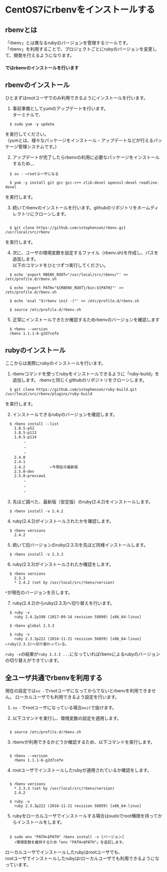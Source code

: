 # CentOS7にrbenvをインストールする

## rbenvとは
  「rbenv」とは異なるrubyのバージョンを管理するツールです。  
  「rbenv」を利用することで、プロジェクトごとにrubyのバージョンを変更して、開発を行えるようになります。  

#### ではrbenvのインストールを行います

## rbenvのインストール

  ひとまずはrootユーザでのみ利用できるようにインストールを行います。

  1. 事前準備としてyumのアップデートを行います。  
  ターミナルで、  
```
  $ sudo yum -y update
```
  を実行してください。  
  （yumとは、様々なパッケージをインストール・アップデートなどが行えるパッケージ管理システムです。）

  2. アップデートが完了したらrbenvの利用に必要なパッケージをインストールするため、、  
```
  $ su - ←rootユーザになる

  $ yum -y install git gcc gcc-c++ zlib-devel openssl-devel readline-devel  

```

  を実行します。

  3. 続いてrbenvのインストールを行います。githubのリポジトリをホームディレクトリにクローンします。  
```

  $ git clone https://github.com/sstephenson/rbenv.git /usr/local/src/rbenv

```
  を実行します。

  4. 次に、ユーザの環境変数を設定するファイル（rbenv.sh)を作成し、パスを追加します。  
  以下のコマンドをひとつずつ実行してください。
```
  $ echo 'export RBENV_ROOT="/usr/local/src/rbenv/"' >> /etc/profile.d/rbenv.sh

  $ echo 'export PATH="${RBENV_ROOT}/bin:${PATH}"' >> /etc/profile.d/rbenv.sh

  $ echo 'eval "$(rbenv init -)"' >> /etc/profile.d/rbenv.sh

  $ source /etc/profile.d/rbenv.sh
```
  5. 正常にインストールできたか確認するためrbenvのバージョンを確認します
```
  $ rbenv --version
  rbenv 1.1.1-6-g2d7cefe
```

## rubyのインストール
  
  ここからは実際にrubyのインストールを行います。
  
  1. rbenvコマンドを使ってrubyをインストールできるように「ruby-build」を追加します。
  rbenvと同じくgithubのリポジトリをクローンします。
```
  $ git clone https://github.com/sstephenson/ruby-build.git /usr/local/src/rbenv/plugins/ruby-build
```
  を実行します。

  2. インストールできるrubyのバージョンを確認します。
```
  $ rbenv install --list
    1.8.5-p52
    1.8.5-p113
    1.8.5-p114
        ・
        ・
        ・
    2.4.0
    2.4.1
    2.4.2           ←今現在の最新版
    2.5.0-dev
    2.5.0-preview1
        ・
        ・
        ・
```

  3. 先ほど調べた、最新版（安定版）のruby(2.4.2)をインストールします。
```
  $ rbenv install -v 2.4.2

```

  4. ruby(2.4.2)がインストールされたかを確認します。
```
  $ rbenv versions
    2.4.2
```

  5. 続いて旧バージョンのruby(2.3.3)を先ほど同様インストールします。
```
  $ rbenv install -v 2.3.3

```

  6. ruby(2.3.3)がインストールされたか確認をします。
```
  $ rbenv versions
    2.3.3
    * 2.4.2 (set by /usr/local/src/rbenv/version)
```
  `*`が現在のバージョンを示します。

  7. ruby(2.4.2)からruby(2.3.3)へ切り替えを行います。
```
  $ ruby -v 
    ruby 2.4.2p198 (2017-09-14 revision 59899) [x86_64-linux]

  $ rbenv global 2.3.3

  $ ruby -v
    ruby 2.3.3p222 (2016-11-21 revision 56859) [x86_64-linux] ←ruby(2.3.3)へ切り替わっている。
```
  `ruby -v`の結果が`ruby 2.3.3 ...`になっていればrbenvによるrubyのバージョンの切り替えができています。

## 全ユーザ共通でrbenvを利用する
  現在の設定では`su -`でrootユーザになってからでないとrbenvを利用できません。
  ローカルユーザでも利用できるよう設定を行います。

  1. `su -`でrootユーザになっている場合`exit`で抜けます。

  2. 以下コマンドを実行し、環境変数の設定を適用します。
```

  $ source /etc/profile.d/rbenv.sh

```

  3. rbenvが利用できるかどうか確認するため、以下コマンドを実行します。
```

  $ rbenv --verison
    rbenv 1.1.1-6-g2d7cefe

```

  4. rootユーザでインストールしたrubyが適用されているか確認をします。
```

  $ rbenv verisons
    * 2.3.3 (set by /usr/local/src/rbenv/version)
    2.4.2

  $ ruby -v
    ruby 2.3.3p222 (2016-11-21 revision 56859) [x86_64-linux]

```

  5. rubyをローカルユーザでインストールする場合はsudoでroot権限を持ってからインストールをします。
```

  $ sudo env "PATH=$PATH" rbenv install -v [バージョン]
    ↑環境変数を維持するため「env "PATH=$PATH"」を追記します。

```
  ローカルユーザでインストールしたrubyはrootユーザでも、  
  rootユーザでインストールしたrubyはrローカルユーザでも利用できるようになっています。
